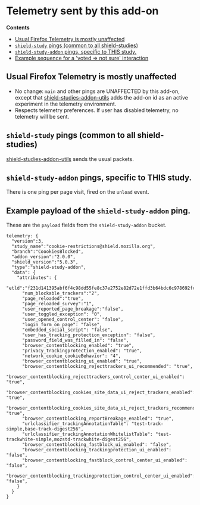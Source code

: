 # Telemetry sent by this add-on

<!-- START doctoc generated TOC please keep comment here to allow auto update -->

<!-- DON'T EDIT THIS SECTION, INSTEAD RE-RUN doctoc TO UPDATE -->

**Contents**

* [Usual Firefox Telemetry is mostly unaffected](#usual-firefox-telemetry-is-mostly-unaffected)
* [`shield-study` pings (common to all shield-studies)](#shield-study-pings-common-to-all-shield-studies)
* [`shield-study-addon` pings, specific to THIS study.](#shield-study-addon-pings-specific-to-this-study)
* [Example sequence for a 'voted => not sure' interaction](#example-payload-of-the-shield-study-addon-ping)

<!-- END doctoc generated TOC please keep comment here to allow auto update -->

## Usual Firefox Telemetry is mostly unaffected

* No change: `main` and other pings are UNAFFECTED by this add-on, except that [shield-studies-addon-utils](https://github.com/mozilla/shield-studies-addon-utils) adds the add-on id as an active experiment in the telemetry environment.
* Respects telemetry preferences. If user has disabled telemetry, no telemetry will be sent.

## `shield-study` pings (common to all shield-studies)

[shield-studies-addon-utils](https://github.com/mozilla/shield-studies-addon-utils) sends the usual packets.

## `shield-study-addon` pings, specific to THIS study.

There is one ping per page visit, fired on the `unload` event.

## Example payload of the `shield-study-addon` ping.

These are the `payload` fields from the `shield-study-addon` bucket.

```
telemetry: {
  "version":3,
  "study_name":"cookie-restrictions@shield.mozilla.org",
  "branch":"CoookiesBlocked",
  "addon_version":"2.0.0",
  "shield_version":"5.0.3",
  "type":"shield-study-addon",
  "data": {
    "attributes": {
      "etld":"f231d141395abf6f4c98dd55fe8c37e2752e82d72e1ffd3b64bdc6c978692fc6",
      "num_blockable_trackers":"2",
      "page_reloaded":"true",
      "page_reloaded_survey":"1",
      "user_reported_page_breakage":"false",
      "user_toggled_exception": "0",
      "user_opened_control_center": "false",
      "login_form_on_page": "false",
      "embedded_social_script": "false",
      "user_has_tracking_protection_exception": "false",
      "password_field_was_filled_in": "false",
      "browser_contentblocking_enabled": "true",
      "privacy_trackingprotection_enabled": "true",
      "network_cookie_cookieBehavior": "4",
      "browser_contentblocking_ui_enabled": "true",
      "browser_contentblocking_rejecttrackers_ui_recommended": "true",
      "browser_contentblocking_rejecttrackers_control_center_ui_enabled": "true",
      "browser_contentblocking_cookies_site_data_ui_reject_trackers_enabled": "true",
      "browser_contentblocking_cookies_site_data_ui_reject_trackers_recommended": "true",
      "browser_contentblocking_reportBreakage_enabled": "true",
      "urlclassifier_trackingAnnotationTable": "test-track-simple,base-track-digest256",
      "urlclassifier_trackingAnnotationWhitelistTable": "test-trackwhite-simple,mozstd-trackwhite-digest256",
      "browser_contentblocking_fastblock_ui_enabled": "false",
      "browser_contentblocking_trackingprotection_ui_enabled": "false",
      "browser_contentblocking_fastblock_control_center_ui_enabled": "false",
      "browser_contentblocking_trackingprotection_control_center_ui_enabled": "false",
    }
  }
}
```
